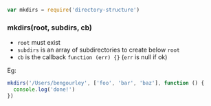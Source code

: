 
```js
var mkdirs = require('directory-structure')
```

### mkdirs(root, subdirs, cb)

- `root` must exist
- `subdirs` is an array of subdirectories to create below `root`
- `cb` is the callback `function (err) {}` (`err` is null if ok)

Eg:
```js
mkdirs('/Users/bengourley', ['foo', 'bar', 'baz'], function () {
  console.log('done!')
})
```